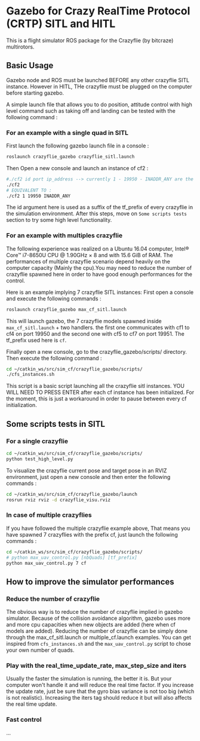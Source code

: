 # Gazebo for Crazy RealTime Protocol (CRTP) SITL and HITL

This is a flight simulator ROS package for the Crazyflie (by bitcraze) multirotors.

## Basic Usage

Gazebo node and ROS must be launched BEFORE any other crazyflie SITL instance.
However in HITL, THe crazyflie must be plugged on the computer before starting gazebo.

A simple launch file that allows you to do position, attitude control  with high level command such as
taking off and landing can be tested with the following command :

### For an example with a single quad in SITL
First launch the following gazebo launch file in a console : 
```sh
roslaunch crazyflie_gazebo crazyflie_sitl.launch
```
Then Open a new console and launch an instance of cf2 :
```sh
#./cf2 id port ip_address --> currently 1 - 19950 - INADDR_ANY are the default id/port/address
./cf2
# EQUIVALENT TO :
./cf2 1 19950 INADDR_ANY
```
The id argument here is used as a suffix of the tf_prefix of every crazyflie in the simulation environment. After this steps, move on ```Some scripts tests``` section to try some high level functionality.

### For an example with multiples crazyflie
The following experience was realized on a Ubuntu 16.04 computer, Intel® Core™ i7-8650U CPU @ 1.90GHz × 8 and with 15.6 GiB of RAM.
The performances of multiple crazyflie scenario depend heavily on the computer capacity (Mainly the cpu).You may need to reduce the number of crazyflie spawned here in order to have good enough performances for the control. 

Here is an example implying 7 crazyflie SITL instances:
First open a console and execute the following commands :
```sh
roslaunch crazyflie_gazebo max_cf_sitl.launch
```
This will launch gazebo, the 7 crazyflie models spawned inside ``max_cf_sitl.launch`` + two handlers. the first one communicates with cf1 to cf4 on port 19950 and the second one with cf5 to cf7 on port 19951. The tf_prefix used here is ``cf``.

Finally open a new console, go to the crazyflie_gazebo/scripts/ directory. Then execute the following command :
```sh
cd ~/catkin_ws/src/sim_cf/crazyflie_gazebo/scripts/
./cfs_instances.sh
```
This script is a basic script launching all the crazyflie sitl instances. YOU WILL NEED TO PRESS ENTER after each cf instance has been initialized. For the moment, this is just a workaround in order to pause between every cf initialization.


## Some scripts tests in SITL

### For a single crazyflie
```sh
cd ~/catkin_ws/src/sim_cf/crazyflie_gazebo/scripts/
python test_high_level.py
```
To visualize the crazyflie current pose and target pose in an RVIZ environment, just open a new console and then enter the following commands : 
```sh
cd ~/catkin_ws/src/sim_cf/crazyflie_gazebo/launch
rosrun rviz rviz -d crazyflie_visu.rviz
```

### In case of multiple crazyflies
If you have followed the multiple crazyflie example above, That means you have spawned 7 crazyflies with the prefix cf, just launch the following commands :
```sh
cd ~/catkin_ws/src/sim_cf/crazyflie_gazebo/scripts/
# python max_uav_control.py [nbQuads] [tf_prefix]
python max_uav_control.py 7 cf
``` 

## How to improve the simulator performances

### Reduce the number of crazyflie
The obvious way is to reduce the number of crazyflie implied in gazebo simulator. Because of the collision avoidance algorithm, gazebo uses more and more cpu capacities when new objects are added (here when cf models are added).
Reducing the number of crazyflie can be simply done through the max_cf_sitl.launch or multiple_cf.launch examples. You can get inspired from ```cfs_instances.sh``` and the ```max_uav_control.py``` script to chose your own number of quads.

### Play with the real_time_update_rate, max_step_size and iters
Usually the faster the simulation is running, the better it is. But your computer won't handle it and will reduce the real time factor. If you increase the update rate, just be sure that the gyro bias variance is not too big (which is not realistic). Increasing the iters tag should reduce it but will also affects the real time update.

### Fast control
...